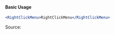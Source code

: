 #### Basic Usage

```jsx
<RightClickMenu>RightClickMenu</RightClickMenu>
```

Source:

```js { "file": "./RightClickMenu.js" }
```
